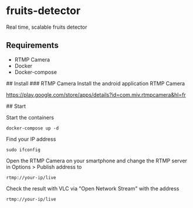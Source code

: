 # fruits-detector 

Real time, scalable fruits detector

## Requirements 
- RTMP Camera
- Docker
- Docker-compose

## Install
### RTMP Camera
Install the android application RTMP Camera

https://play.google.com/store/apps/details?id=com.miv.rtmpcamera&hl=fr

## Start

Start the containers

```docker-compose up -d```

Find your IP address

```sudo ifconfig```

Open the RTMP Camera on your smartphone and change the RTMP server in Options > Publish address to

```rtmp://your-ip/live```

Check the result with VLC via "Open Network Stream" with the address

```rtmp://your-ip/live```